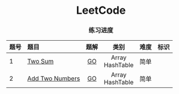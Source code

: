 <h1 style="text-align:center">LeetCode</h1>

<h3 style="text-align:center">练习进度</h3>

| 题号 | 题目 | 题解 | 类别 | 难度 | 标识 |  
|:---|:---|:---:|:---:|:---:|:---:|
| 1 | [Two Sum](https://leetcode.com/problems/two-sum) | [GO](/code/1-100/1-10/1) | Array<br/>HashTable | 简单 | |
| 2 | [Add Two Numbers](https://leetcode.com/problems/add-two-numbers) | [GO](/code/1-100/1-10/2) | Array<br/>HashTable | 简单 | |
